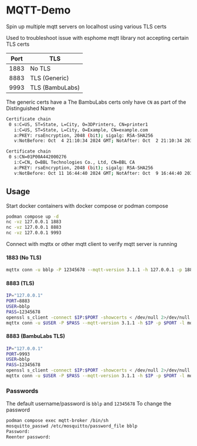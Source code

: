 # MQTT-Demo

Spin up multiple mqtt servers on localhost using various TLS certs

Used to troubleshoot issue with esphome mqtt library not accepting certain TLS certs


| Port | TLS |
| --- | --- |
| 1883 | No TLS |
| 8883 | TLS (Generic) |
| 9993 | TLS (BambuLabs) |

The generic certs have a 
The BambuLabs certs only have `CN` as part of the Distinguished Name


```bash
Certificate chain
 0 s:C=US, ST=State, L=City, O=3DPrinters, CN=printer1
   i:C=US, ST=State, L=City, O=Example, CN=example.com
   a:PKEY: rsaEncryption, 2048 (bit); sigalg: RSA-SHA256
   v:NotBefore: Oct  4 21:10:34 2024 GMT; NotAfter: Oct  2 21:10:34 2034 GMT
```
```bash
Certificate chain
 0 s:CN=01P00A442000276
   i:C=CN, O=BBL Technologies Co., Ltd, CN=BBL CA
   a:PKEY: rsaEncryption, 2048 (bit); sigalg: RSA-SHA256
   v:NotBefore: Oct 11 16:44:40 2024 GMT; NotAfter: Oct  9 16:44:40 2034 GMT
```


## Usage

Start docker containers with docker compose or podman compose
```bash
podman compose up -d
nc -vz 127.0.0.1 1883
nc -vz 127.0.0.1 8883
nc -vz 127.0.0.1 9993
```

Connect with mqttx or other mqtt client to verify mqtt server is running


#### 1883 (No TLS)
```bash
mqttx conn -u bblp -P 12345678 --mqtt-version 3.1.1 -h 127.0.0.1 -p 1883 -l mqtt
```

#### 8883 (TLS)
```bash
IP="127.0.0.1"
PORT=8883
USER=bblp
PASS=12345678
openssl s_client -connect $IP:$PORT -showcerts < /dev/null 2>/dev/null 
mqttx conn -u $USER -P $PASS --mqtt-version 3.1.1 -h $IP -p $PORT -l mqtts --insecure
```

#### 8883 (BambuLabs TLS)
```bash
IP="127.0.0.1"
PORT=9993
USER=bblp
PASS=12345678
openssl s_client -connect $IP:$PORT -showcerts < /dev/null 2>/dev/null 
mqttx conn -u $USER -P $PASS --mqtt-version 3.1.1 -h $IP -p $PORT -l mqtts --insecure
```


### Passwords

The default username/password is `bblp` and `12345678`
To change the password

```bash
podman compose exec mqtt-broker /bin/sh 
mosquitto_passwd /etc/mosquitto/password_file bblp
Password: 
Reenter password: 
```
